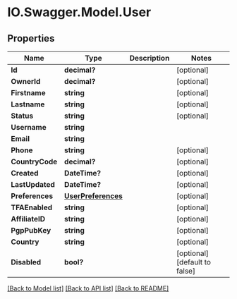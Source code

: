 # IO.Swagger.Model.User
## Properties

Name | Type | Description | Notes
------------ | ------------- | ------------- | -------------
**Id** | **decimal?** |  | [optional] 
**OwnerId** | **decimal?** |  | [optional] 
**Firstname** | **string** |  | [optional] 
**Lastname** | **string** |  | [optional] 
**Status** | **string** |  | [optional] 
**Username** | **string** |  | 
**Email** | **string** |  | 
**Phone** | **string** |  | [optional] 
**CountryCode** | **decimal?** |  | [optional] 
**Created** | **DateTime?** |  | [optional] 
**LastUpdated** | **DateTime?** |  | [optional] 
**Preferences** | [**UserPreferences**](UserPreferences.md) |  | [optional] 
**TFAEnabled** | **string** |  | [optional] 
**AffiliateID** | **string** |  | [optional] 
**PgpPubKey** | **string** |  | [optional] 
**Country** | **string** |  | [optional] 
**Disabled** | **bool?** |  | [optional] [default to false]

[[Back to Model list]](../README.md#documentation-for-models) [[Back to API list]](../README.md#documentation-for-api-endpoints) [[Back to README]](../README.md)

